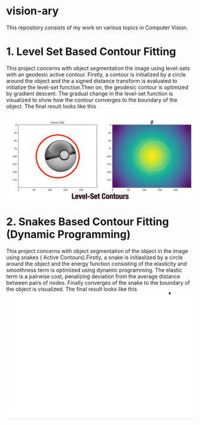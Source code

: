 # vision-ary
This repository consists of my work on various topics in Computer Vision.

# 1. Level Set Based Contour Fitting
This project concerns with object segmentation the image using level-sets with an geodesic active contour. Firstly, a contour is initialized by a circle around the object and the a signed distance transform is evaluated to initialize the level-set function.Then on, the geodesic contour is optimized by gradient descent. The gradual change in the level-set function is visualized to show how the contour converges to the boundary of the object.
The final result looks like this
![Level Set in action](Level-sets.gif)

# 2. Snakes Based Contour Fitting (Dynamic Programming)
This project concerns with object segmentation of the object in the image using snakes ( Active Contours).Firstly, a snake is initiaslized  by a circle around the object and the energy function consisting of the elasticity and smoothness term is optimized using dynamic programming. The elastic term  is a pairwise cost, penalizing deviation from the average distance between pairs of nodes. Finally converges of the snake to the boundary of the object is visualized.
The final result looks like this
![Level Set in action](Snakes-contour.gif)

